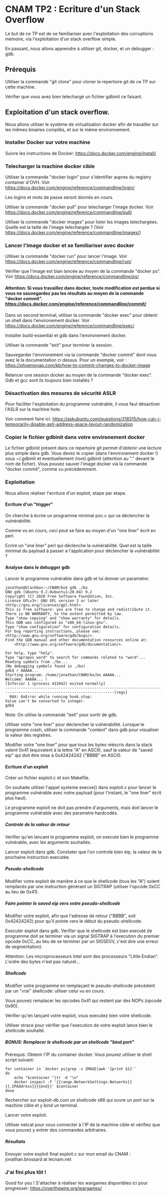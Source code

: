# CNAM TP2 : Ecriture d'un Stack Overflow

Le but de ce TP est de se familiariser avec l'exploitation des corruptions mémoire, via l'exploitation d'un stack overflow simple.

En passant, nous allons apprendre à utiliser git, docker, et un debugger : gdb.

## Prérequis

Utiliser la commande "git clone" pour cloner le repertoire git de ce TP sur cette machine.

Vérifier que vous avez bien telechargé un fichier gdbinit ce faisant.

## Exploitation d'un stack overflow.

Nous allons utiliser le système de virtualisation docker afin de travailler sur les mêmes binaires compilés, et sur le même environnement.

### Installer Docker sur votre machine

Suivre les instructions de Docker: https://docs.docker.com/engine/install/

### Telecharger la machine docker cible

Utiliser la commande "docker login" pour s'identifier aupres du registry container d'OVH. Voir https://docs.docker.com/engine/reference/commandline/login/

Les logins et mots de passe seront donnés en cours.

Utiliser la commande "docker pull" pour telecharger l'image docker. Voir https://docs.docker.com/engine/reference/commandline/pull/

Utiliser la commande "docker images" pour lister les images telechargées. Quelle est la taille de l'image telechargée ? (Voir https://docs.docker.com/engine/reference/commandline/images/)

### Lancer l'image docker et se familiariser avec docker

Utiliser la commande "docker run" pour lancer l'image. Voir https://docs.docker.com/engine/reference/commandline/run/

Vérifier que l'image est bian lancée au moyen de la commande "docker ps". Voir https://docs.docker.com/engine/reference/commandline/ps/

#### Attention: Si vous travaillez dans docker, toute modification est perdue si vous ne sauvegardez pas les résultats au moyen de la commande "docker commit". https://docs.docker.com/engine/reference/commandline/commit/


Dans un second terminal, utiliser la commande "docker exec" pour obtenir un shell dans l'environement docker. Voir https://docs.docker.com/engine/reference/commandline/exec/

Installer build-essential et gdb dans l'environement docker.

Utiliser la commande "exit" pour terminer la session.

Sauvegarder l'environement via la commande "docker commit" dont vous avez le la documentation ci dessus. Pour un exemple, voir : https://phoenixnap.com/kb/how-to-commit-changes-to-docker-image

Relancer une session docker au moyen de la commande "docker exec". Gdb et gcc sont ils toujours bien installés ?

### Désactivation des mesures de sécurité ASLR

Pour faciliter l'exploitation du programme vulnérable, il vous faut désactiver l'ASLR sur la machine hote.

Voir comment faire ici: https://askubuntu.com/questions/318315/how-can-i-temporarily-disable-aslr-address-space-layout-randomization

### Copier le fichier gdbinit dans votre environement docker

Le fichier gdbinit présent dans ce repertoire git permet d'obtenir une lecture plus simple dans gdb. Vous devez le copier (dans l'environement docker !) sous ~/.gdbinit et eventuellement /root/.gdbinit (attention au "." devant le nom de ficher). Vous pouvez sauver l'image docker via la commande "docker commit", comme vu précédemment.

### Exploitation

Nous allons réaliser l'ecriture d'un exploit, etape par etape.

#### Ecriture d'un "trigger"

On cherche à écrire un programme minimal poc.c qui va déclencher la vulnérabilité.

Comme vu en cours, ceci peut se faire au moyen d'un "one liner" écrit en perl.

Ecrire un "one liner" perl qui déclenche la vulnérabilité. Quel est la taille minimal du payload à passer a l'application pour déclencher la vulnérabilité ?

#### Analyse dans le debugger gdb

Lancer le programme vulnérable dans gdb et lui donner un parametre:


	jonathan@blackbox:~/CNAM/bo$ gdb ./bo 
	GNU gdb (Ubuntu 9.2-0ubuntu1~20.04) 9.2
	Copyright (C) 2020 Free Software Foundation, Inc.
	License GPLv3+: GNU GPL version 3 or later <http://gnu.org/licenses/gpl.html>
	This is free software: you are free to change and redistribute it.
	There is NO WARRANTY, to the extent permitted by law.
	Type "show copying" and "show warranty" for details.
	This GDB was configured as "x86_64-linux-gnu".
	Type "show configuration" for configuration details.
	For bug reporting instructions, please see:
	<http://www.gnu.org/software/gdb/bugs/>.
	Find the GDB manual and other documentation resources online at:
	    <http://www.gnu.org/software/gdb/documentation/>.

	For help, type "help".
	Type "apropos word" to search for commands related to "word"...
	Reading symbols from ./bo...
	(No debugging symbols found in ./bo)
	gdb$ r AAAAA...
	Starting program: /home/jonathan/CNAM/bo/bo AAAAA...
	Welcome: AAAAA... !
	[Inferior 1 (process 431942) exited normally]
	-----------------------------------------------------------------------------------------------------------------------[regs]
	  RAX: 0xError while running hook_stop:
	Value can't be converted to integer.
	gdb$ 

Note: On utilise la commande "exit" pour sortir de gdb.

Utiliser votre "one liner" pour déclencher la vulnérabilité. Lorsque le programme crash, utiliser la commande "context" dans gdb pour visualiser la valeur des registres.

Modifier votre "one liner" pour que tous les bytes rééscris dans la stack valent 0x41 (equivalent à la lettre "A" en ASCII), sauf la valeur de "saved eip" qui doit être mise à 0x42424242 ("BBBB" en ASCII).


#### Ecriture d'un exploit

Créer un fichier exploit.c et son Makefile.

On souhaite utiliser l'appel systeme execve() dans exploit.c pour lancer le programme vulnérable avec notre payload (pour l'instant, le "one liner" écrit plus haut).

Le programme exploit ne doit pas prendre d'arguments, mais doit lancer le programme vulnérable avec des parametre hardcodés.

##### Controle de la valeur de retour

Verifier qu'en lancant le programme exploit, on execute bien le programme vulnérable, avec les arguments souhaités.

Lancer exploit dans gdb. Constater que l'on controle bien eip, la valeur de la prochaine instruction executée.

##### Pseudo-shellcode

Modifier votre exploit de manière à ce que le shellcode (tous les "A") soient remplacés par une instruction générant un SIGTRAP (utiliser l'opcode 0xCC au lieu de 0x41).

##### Faire pointer le saved eip vers votre pseudo-shellcode

Modifier votre exploit, afin que l'adresse de retour ("BBBB", soit 0x42424242) pour qu'il pointe vers le début du pseudo-shellcode.

Executer exploit dans gdb. Verifier que le shellcode est bien executé (le programme doit se terminer via un signal SIGTRAP à l'execution du premier opcode 0xCC, au lieu de se terminer par un SIGSEGV, c'est  dire une erreur de segmentation).

Attention: Les microprocesseurs Intel sont des processeurs "Little Endian". L'ordre des bytes n'est pas naturel...

##### Shellcode

Modifier votre programme en remplaçant le pseudo-shellcode précédent par un "vrai" shellcode: utliser celui vu en cours.

Vous pouvez remplacer les opcodes 0x41 qui restent par des NOPs (opcode 0x90).

Vérifier qu'en lançant votre exploit, vous executez bien votre shellcode.

Utiliser strace pour vérifier que l'execution de votre exploit lance bien le shellcode souhaité.


##### BONUS: Remplacer le shellcode par un shellcode "bind port"

Prérequis: Obtenir l'IP du container docker. Vous pouvez utiliser le shell script suivant:

	for container in `docker ps|grep -v IMAGE|awk '{print $1}'`
	do
		echo "$container "|tr -d "\n"
		docker inspect -f '{{range.NetworkSettings.Networks}}{{.IPAddress}}{{end}}' $container
	done

Rechercher sur exploit-db.com un shellcode x86 qui ouvre un port sur la machine cible et y bind un terminal.

Lancer votre exploit.

Utiliser netcat pour vous connecter à l'IP de la machine cible et vérifiez que vous pouvez y entrer des commandes arbitraires.

##### Résultats

Envoyer votre exploit final exploit.c sur mon email du CNAM : jonathan.brossard at lecnam.net

### J'ai fini plus tôt !

Good for you ! S'attacher à réaliser les wargames disponibles ici pour progresser: https://overthewire.org/wargames/












